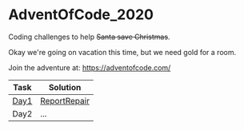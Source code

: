 # AdventOfCode_2020
Coding challenges to help ~~Santa save Christmas~~.

Okay we're going on vacation this time, but we need gold for a room.

Join the adventure at:
https://adventofcode.com/

Task | Solution 
--- | --- 
[Day1](https://adventofcode.com/2020/day/1) | [ReportRepair]() 
Day2 | ... 
